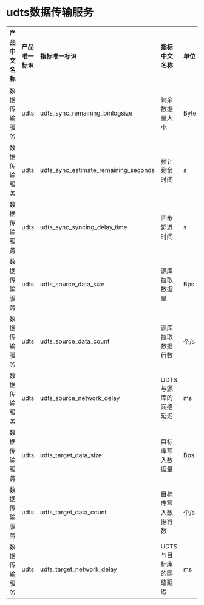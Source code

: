 # udts数据传输服务

|产品中文名称|产品唯一标识|指标唯一标识|指标中文名称|单位|备注|
|:----|:----|:----|:----|:----|:----|
|数据传输服务|udts|udts_sync_remaining_binlogsize|剩余数据量大小|Byte| |
|数据传输服务|udts|udts_sync_estimate_remaining_seconds|预计剩余时间|s| |
|数据传输服务|udts|udts_sync_syncing_delay_time|同步延迟时间|s| |
|数据传输服务|udts|udts_source_data_size|源库拉取数据量|Bps| |
|数据传输服务|udts|udts_source_data_count|源库拉取数据行数|个/s| |
|数据传输服务|udts|udts_source_network_delay|UDTS与源库的网络延迟|ms| |
|数据传输服务|udts|udts_target_data_size|目标库写入数据量|Bps| |
|数据传输服务|udts|udts_target_data_count|目标库写入数据行数|个/s| |
|数据传输服务|udts|udts_target_network_delay|UDTS与目标库的网络延迟|ms| |
